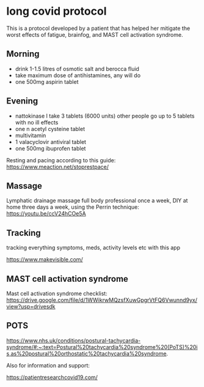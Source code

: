 # long covid protocol

This is a protocol developed by a patient that has helped her mitigate the worst effects of fatigue, brainfog, and MAST cell activation syndrome.

## Morning 
- drink 1-1.5 litres of osmotic salt and berocca fluid
- take maximum dose of antihistamines, any will do
- one 500mg aspirin tablet

## Evening
- nattokinase I take 3 tablets (6000 units) other people go up to 5 tablets with no ill effects
- one n acetyl cysteine tablet
- multivitamin
- 1 valacyclovir antiviral tablet
- one 500mg ibuprofen tablet

Resting and pacing according to this guide: https://www.meaction.net/stoprestpace/

## Massage

Lymphatic drainage massage full body professional once a week, DIY at home three days a week, using the Perrin technique: https://youtu.be/ccV24hCOe5A

## Tracking

tracking everything symptoms,  meds, activity levels etc with this app

https://www.makevisible.com/

## MAST cell activation syndrome

Mast cell activation syndrome checklist: https://drive.google.com/file/d/1WWikrwMQzsfXuwGpgrVtFQ6Vwunnd9yx/view?usp=drivesdk


## POTS

https://www.nhs.uk/conditions/postural-tachycardia-syndrome/#:~:text=Postural%20tachycardia%20syndrome%20(PoTS)%20is,as%20postural%20orthostatic%20tachycardia%20syndrome.

Also for information and support: 

https://patientresearchcovid19.com/
